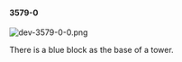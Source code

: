 #### 3579-0
![dev-3579-0-0.png](https://github.com/lil-lab/nlvr/raw/master/nlvr/dev/images/1/dev-3579-0-0.png "dev-3579-0-0.png")

There is a blue block as the base of a tower.